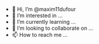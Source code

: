 - 👋 Hi, I’m @maxim11dufour
- 👀 I’m interested in ...
- 🌱 I’m currently learning ...
- 💞️ I’m looking to collaborate on ...
- 📫 How to reach me ...

<!---
maxim11dufour/maxim11dufour is a ✨ special ✨ repository because its `README.md` (this file) appears on your GitHub profile.
You can click the Preview link to take a look at your changes.
--->
